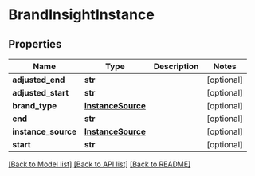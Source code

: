# BrandInsightInstance

## Properties
Name | Type | Description | Notes
------------ | ------------- | ------------- | -------------
**adjusted_end** | **str** |  | [optional] 
**adjusted_start** | **str** |  | [optional] 
**brand_type** | [**InstanceSource**](InstanceSource.md) |  | [optional] 
**end** | **str** |  | [optional] 
**instance_source** | [**InstanceSource**](InstanceSource.md) |  | [optional] 
**start** | **str** |  | [optional] 

[[Back to Model list]](../README.md#documentation-for-models) [[Back to API list]](../README.md#documentation-for-api-endpoints) [[Back to README]](../README.md)

